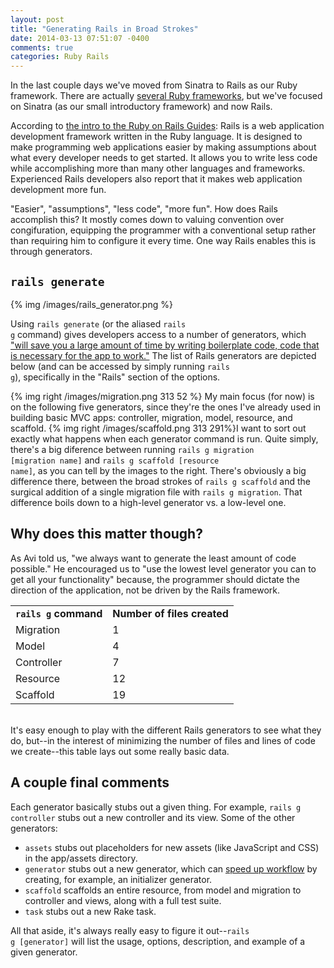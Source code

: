 ```yaml
---
layout: post
title: "Generating Rails in Broad Strokes"
date: 2014-03-13 07:51:07 -0400
comments: true
categories: Ruby Rails
---
```


In the last couple days we've moved from Sinatra to Rails as our Ruby framework. There are actually <a href="https://en.wikipedia.org/wiki/Comparison_of_web_application_frameworks#Ruby">several Ruby frameworks</a>, but we've focused on Sinatra (as our small introductory framework) and now Rails.

According to <a href="http://guides.rubyonrails.org/getting_started.html#what-is-rails-questionmark">the intro to the Ruby on Rails Guides</a>:
<quote>Rails is a web application development framework written in the Ruby language. It is designed to make programming web applications easier by making assumptions about what every developer needs to get started. It allows you to write less code while accomplishing more than many other languages and frameworks. Experienced Rails developers also report that it makes web application development more fun.</quote>

"Easier", "assumptions", "less code", "more fun". How does Rails accomplish this? It mostly comes down to valuing convention over congifuration, equipping the programmer with a conventional setup rather than requiring him to configure it every time. One way Rails enables this is through generators.

<h2><code>rails generate</code></h2>
{% img /images/rails_generator.png %}

Using <code>rails generate</code> (or the aliased <code>rails g</code> command) gives developers access to a number of generators, which <a href="http://guides.rubyonrails.org/command_line.html#rails-generate">"will save you a large amount of time by writing boilerplate code, code that is necessary for the app to work."</a> The list of Rails generators are depicted below (and can be accessed by simply running <code>rails g</code>), specifically in the "Rails" section of the options.

{% img right /images/migration.png 313 52 %}
My main focus (for now) is on the following five generators, since they're the ones I've already used in building basic MVC apps: controller, migration, model, resource, and scaffold. {% img right /images/scaffold.png  313 291%}I want to sort out exactly what happens when each generator command is run. Quite simply, there's a big diference between running <code>rails g migration [migration name]</code> and <code>rails g scaffold [resource name]</code>, as you can tell by the images to the right. There's obviously a big difference there, between the broad strokes of <code>rails g scaffold</code> and the surgical addition of a single migration file with <code>rails g migration</code>. That difference boils down to a high-level generator vs. a low-level one.
<br>

<h2>Why does this matter though?</h2>
As Avi told us, "we always want to generate the least amount of code possible." He encouraged us to "use the lowest level generator you can to get all your functionality" because, the programmer should dictate the direction of the application, not be driven by the Rails framework.

<table width="400">
  <tr>
    <td><strong><code>rails g</code>  command</strong></td>
    <td><strong>Number of files created</strong></td>
  </tr>
  <tr>
    <td>Migration</td>
    <td>1</td>
  </tr>
  <tr>
    <td>Model</td>
    <td>4</td>
  </tr>
  <tr>
    <td>Controller</td>
    <td>7</td>
  </tr>
  <tr>
    <td>Resource</td>
    <td>12</td>
  </tr>
  <tr>
    <td>Scaffold</td>
    <td>19</td>
  </tr>
</table>
<br>
It's easy enough to play with the different Rails generators to see what they do, but--in the interest of minimizing the number of files and lines of code we create--this table lays out some really basic data.


<h2>A couple final comments</h2>
Each generator basically stubs out a given thing. For example, <code>rails g controller</code> stubs out a new controller and its view. Some of the other generators:
<ul>
  <li><code>assets</code> stubs out placeholders for new assets (like JavaScript and CSS) in the app/assets directory.</li>
  <li><code>generator</code> stubs out a new generator, which can <a href="http://guides.rubyonrails.org/generators.html">speed up workflow</a> by creating, for example, an initializer generator.</li>
  <li><code>scaffold</code> scaffolds an entire resource, from model and migration to controller and views, along with a full test suite.</li>
  <li><code>task</code> stubs out a new Rake task.</li>
</ul>

All that aside, it's always really easy to figure it out--<code>rails g [generator]</code> will list the usage, options, description, and example of a given generator.
  